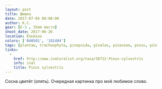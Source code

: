 ```yaml
---
layout: post
title: Шишка
date: 2017-07-04 00:00:00
author: К.С.
gear: [E-3 , 35mm macro]
shoot_date: 2017-06-26
location: Ёльбаза
colors: ['040501', '181404']
tags: [plantae, tracheophyta, pinopsida, pinales, pinaceae, pinus, pinus sylvestris]
links:
  -
    href: http://www.inaturalist.org/taxa/58722-Pinus-sylvestris
    info: inat
    title: Pinus sylvestris
---
```

Сосна цветёт (опять). Очередная картинка про моё любимое слово.
